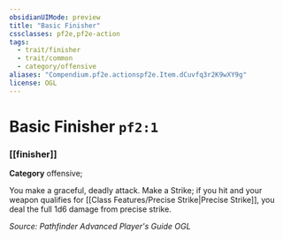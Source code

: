 ```yaml
---
obsidianUIMode: preview
title: "Basic Finisher"
cssclasses: pf2e,pf2e-action
tags:
  - trait/finisher
  - trait/common
  - category/offensive
aliases: "Compendium.pf2e.actionspf2e.Item.dCuvfq3r2K9wXY9g"
license: OGL
---
```

# Basic Finisher `pf2:1`

### [[finisher]]

**Category** offensive; 




You make a graceful, deadly attack. Make a Strike; if you hit and your weapon qualifies for [[Class Features/Precise Strike|Precise Strike]], you deal the full 1d6 damage from precise strike.

*Source: Pathfinder Advanced Player's Guide*
*OGL*